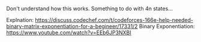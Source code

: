 Don't understand how this works.
Something to do with 4n states...

Explnation: https://discuss.codechef.com/t/codeforces-166e-help-needed-binary-matrix-exponentiation-for-a-begineer/17331/2
Binary Exponentiation: https://www.youtube.com/watch?v=EEb6JP3NXBI
